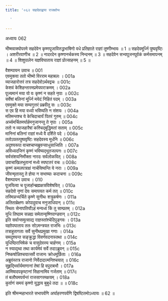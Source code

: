 ```yaml
---
title: '०६२ सहदेवाह्वया राजक्षोभः

  '

---
```

अध्यायः 062

भीष्मवाक्योपरमे सहदेवेन कृष्णपूजाविरुद्धभाषिणो वधे प्रतिज्ञाते राज्ञां तूष्णीम्भावः ॥ 1 ॥ सहदेवमूर्ध्नि पुष्पवृष्टिः । अशरीरवाणीच ॥ 2 ॥ नादरदेन कृष्णानर्चकस्य निन्दनम् ॥ 3 ॥ सहदेवेन सभ्यपूजनपूर्वकं कर्मसमापनम् ॥ 4 ॥ शिशुपालेन यज्ञविघाताय राज्ञां प्रोत्साहनम् ॥ 5 ॥

वैशम्पायन उवाच ॥	001  
एवमुक्त्वा ततो भीष्मो विरराम महाबलः ।	001a  
व्याजहारोत्तरं तत्र सहदेवोऽर्थवद्वचः ॥	001c  
केशवं केशिहन्तारमप्रमेयपराक्रमम् ।	002a  
पूज्यमानं मया यो वः कृष्णं न सहते नृपाः ॥	002c  
सर्वेषां बलिनां मूर्ध्नि मयेदं निहितं पदम् ।	003a  
एवमुक्ते मया सम्यगुत्तरं प्रब्रवीतु सः ॥	003c  
स एव हि मया वध्यो भविष्यति न संशयः ।	004a  
मतिमन्तश्च ये केचिदाचार्यं पितरं गुरुम् ॥	004c  
अर्च्यमर्चितमर्घार्हमनुजानन्तु ते नृपाः ।	005a  
ततो न व्याजहारैषां कश्चिद्बुद्धिमतां सताम् ॥	005c  
मानिनां बलिनां राज्ञां मध्ये वै दर्शिते पदे ।	006a  
ततोऽपतत्पुष्पवृष्टिः सहदेवस्य मूर्धनि ॥	006c  
अदृश्यरूपा वाचश्चाप्यब्रुवन्साधुसाध्विति ।	007a  
अविध्यदजिनं कृष्णं भविष्यद्भूतजल्पनः ॥	007c  
सर्वसंशयनिर्मोक्ता नारदः सर्वलोकवित् ।	008a  
उवाचाखिलभूतानां मध्ये स्पष्टतरं वचः ॥	008c  
कृष्णं कमलपत्राक्षं नार्चयिष्यन्ति ये नराः ।	009a  
जीवन्मृतास्तु ते ज्ञेया न सभाष्याः कदाचना ॥	009c  
वैशम्पायन उवाच ।	010  
पूजयित्वा च पूजार्हान्ब्रह्मक्षत्रविशेषवित् ।	010a  
सहदेवो नृणां देवः समापयत कर्म तत् ॥	010c  
तस्मिन्नभ्यर्चिते कृष्णे सुनीथः शत्रुकर्षणः ।	011a  
अतिताम्रेक्षणः कोपादुवाच मनुजाधिपान् ॥	011c  
स्थितः सेनापतिर्योऽहं मन्यध्वं किं तु साम्प्रतम् ।	012a  
युधि तिष्ठाम सन्नह्य समेतान्वृष्णिपाण्डवान् ॥	012c  
इति सर्वान्समुत्साद्य राज्ञस्तांश्चेदिपुङ्गवः ।	013a  
यज्ञोपघाताय ततः सोऽमन्त्रयत राजभिः ॥	013c  
तत्राहूतागताः सर्वे सुनीथप्रमुखा गणाः ।	014a  
समदृश्यन्त सङ्क्रुद्धा विवर्णवदनास्तथा ॥	014c  
युधिष्ठिराभिषेकं च वासुदेवस्य चार्हणम् ।	015a  
न स्याद्यथा तथा कार्यमेवं सर्वे तदाऽब्रुवन् ॥	015c  
निष्कर्षान्निश्चयात्सर्वे राजानः क्रोधमूर्छिताः ।	016a  
अब्रुवंस्तत्र राजानो निर्वेदादात्मनिश्चयात् ॥	016c  
सुहृद्भिर्वार्यमाणानां तेषां हि वपुराबभौ ।	017a  
आमिषादपकृष्टानां सिहानामिव गर्जताम् ॥	017c  
तं बलौघमपर्यन्तं राजसागरमक्षयम् ।	018a  
कुर्वाणं समयं कृष्णो युद्धाय बुबुधे तदा ॥ ॥	018c  

इति श्रीमन्महाभारते सभापर्वणि अर्घाहरणपर्वणि द्विषष्टितमोऽध्यायः ॥ 62 ॥
